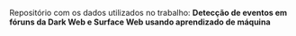 Repositório com os dados utilizados no trabalho: **Detecção de eventos em fóruns da Dark Web e Surface Web usando aprendizado de máquina**
